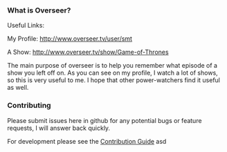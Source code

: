 ### What is Overseer?
Useful Links:

My Profile: http://www.overseer.tv/user/smt

A Show: http://www.overseer.tv/show/Game-of-Thrones

The main purpose of overseer is to help you remember what episode of a show you left off on. As you can see on my profile, I watch a lot of shows, so this is very useful to me. I hope that other power-watchers find it useful as well.

### Contributing
Please submit issues here in github for any potential bugs or feature requests, I will answer back quickly.

For development please see the [Contribution Guide](https://github.com/smtheard/ShowTracker/blob/master/CONTRIBUTING.md)
asd
